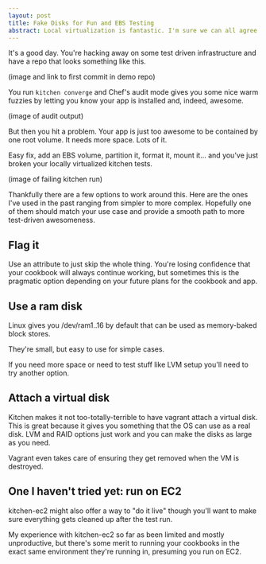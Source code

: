 ```yaml
---
layout: post
title: Fake Disks for Fun and EBS Testing
abstract: Local virtualization is fantastic. I'm sure we can all agree. But sometimes you find yourself automating an EBS task. How do you simulate and test that locally? Here are some options.
---
```


It's a good day. You're hacking away on some test driven infrastructure and have a repo that looks something like this.

(image and link to first commit in demo repo)

You run `kitchen converge` and Chef's audit mode gives you some nice warm fuzzies by letting you know your app is installed and, indeed, awesome.

(image of audit output)

But then you hit a problem. Your app is just too awesome to be contained by one root volume. It needs more space. Lots of it.

Easy fix, add an EBS volume, partition it, format it, mount it... and you've just broken your locally virtualized kitchen tests.

(image of failing kitchen run)

Thankfully there are a few options to work around this. Here are the ones I've used in the past ranging from simpler to more complex. Hopefully one of them should match your use case and provide a smooth path to more test-driven awesomeness.

## Flag it

Use an attribute to just skip the whole thing. You're losing confidence that your cookbook will always continue working, but sometimes this is the pragmatic option depending on your future plans for the cookbook and app.

## Use a ram disk

Linux gives you /dev/ram1..16 by default that can be used as memory-baked block stores.

They're small, but easy to use for simple cases.

If you need more space or need to test stuff like LVM setup you'll need to try another option.

## Attach a virtual disk

Kitchen makes it not too-totally-terrible to have vagrant attach a virtual disk. This is great because it gives you something that the OS can use as a real disk. LVM and RAID options just work and you can make the disks as large as you need.

Vagrant even takes care of ensuring they get removed when the VM is destroyed.

## One I haven't tried yet: run on EC2

kitchen-ec2 might also offer a way to "do it live" though you'll want to make sure everything gets cleaned up after the test run.

My experience with kitchen-ec2 so far as been limited and mostly unproductive, but there's some merit to running your cookbooks in the exact same environment they're running in, presuming you run on EC2.

